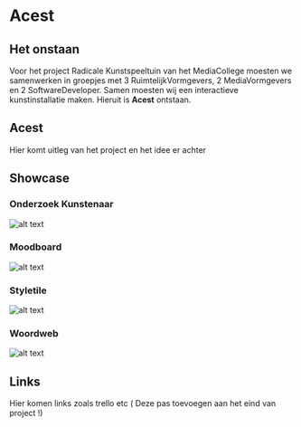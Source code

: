 # Acest



## Het onstaan

Voor het project Radicale Kunstspeeltuin van het MediaCollege moesten we samenwerken in groepjes met 3 RuimtelijkVormgevers, 2 MediaVormgevers en 2 SoftwareDeveloper. Samen moesten wij een interactieve kunstinstallatie maken. Hieruit is **Acest** ontstaan.

## **Acest**
Hier komt uitleg van het project en het idee er achter

## Showcase

### Onderzoek Kunstenaar

![alt text](https://cdn.discordapp.com/attachments/893465488888311863/1052161700859760651/onderzoek-kunstenaar.png)

### Moodboard

![alt text](https://cdn.discordapp.com/attachments/893465488888311863/1052161701547606107/moodboard.png)

### Styletile

![alt text](https://cdn.discordapp.com/attachments/893465488888311863/1052161701216268328/styleboard.png)

### Woordweb

![alt text](https://media.discordapp.net/attachments/893465488888311863/1052163640641454141/image.png?width=1440&height=535)




## Links

Hier komen links zoals trello etc ( Deze pas toevoegen aan het eind van project !)